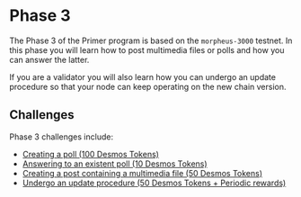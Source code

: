 # Phase 3
The Phase 3 of the Primer program is based on the `morpheus-3000` testnet. In this phase you will learn how to post multimedia files or polls and how you can answer the latter.

If you are a validator you will also learn how you can undergo an update procedure so that your node can keep operating on the new chain version. 

## Challenges
Phase 3 challenges include: 

- [Creating a poll (100 Desmos Tokens)](challenges/create-poll.md)
- [Answering to an existent poll (10 Desmos Tokens)](challenges/answer-poll.md)
- [Creating a post containing a multimedia file (50 Desmos Tokens)](challenges/create-multimedia-post.md)
- [Undergo an update procedure (50 Desmos Tokens + Periodic rewards)](challenges/update-node.md)
